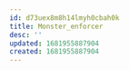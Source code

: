```yaml
---
id: d73uex8m8h14lmyh0cbah0k
title: Monster_enforcer
desc: ''
updated: 1681955887904
created: 1681955887904
---
```

